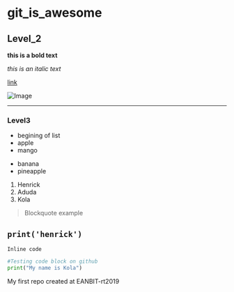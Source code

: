 # git_is_awesome
## Level_2

**this is a bold text** 

_this is an italic text_

[link](https://commonmark.org/help/)

![Image](https://www.google.com/imgres?imgurl=https%3A%2F%2Fstatic.agcanada.com%2Fwp-content%2Fuploads%2Fsites%2F5%2F2018%2F11%2Fapple_GettyImages186843005_cmyk.jpg&imgrefurl=https%3A%2F%2Fwww.manitobacooperator.ca%2Fcountry-crossroads%2Frecipe-swap%2Fcan-an-apple-a-day-really-keep-the-doctor-away%2F&docid=MADCFb7-BMFJKM&tbnid=bNDDTGn-fsS5pM%3A&vet=10ahUKEwiBi7GttJPjAhUXQkEAHXctDNwQMwhbKBEwEQ..i&w=1000&h=1164&client=ubuntu&bih=951&biw=1853&q=apple&ved=0ahUKEwiBi7GttJPjAhUXQkEAHXctDNwQMwhbKBEwEQ&iact=mrc&uact=8)

*** 

### Level3

* begining of list
* apple
* mango 
- banana
- pineapple
1. Henrick
2. Aduda
3. Kola 
>Blockquote example

`print('henrick')`
---
`Inline code`
``` python
#Testing code block on github
print("My name is Kola")

```

My first repo created at EANBIT-rt2019
